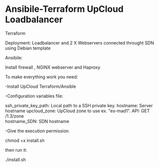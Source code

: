 # Ansibile-Terraform UpCloud Loadbalancer

Terraform 

Deployment: Loadbalancer and 2 X Webservers connected throught SDN using Debian template


Ansibile:

Install firewall , NGINX webserver and Haproxy  


To make everything work you need:

-Install UpCloud Terraform/Ansible 

-Configuration variables file:

ssh_private_key_path: 	Local path to a SSH private key.
hostname: 	Server hostname
upcloud_zone: 	UpCloud zone to use ex. "es-mad1". API: GET  /1.3/zone  
hostname_SDN: SDN hostname

-Give the execution permission.

chmod +x install.sh

then run it:

./install.sh

 
 
